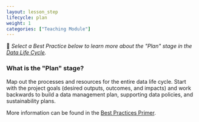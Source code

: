 ```yaml
---
layout: lesson_step
lifecycle: plan
weight: 1
categories: ["Teaching Module"]
---
```

􏰣
*Select a Best Practice below to learn more about the "Plan" stage in the <a href="https://www.dataone.org/data-life-cycle" target="_blank">Data Life Cycle</a>.*

### What is the "Plan" stage?

Map out the processes and resources for the entire data life cycle. Start with the project goals (desired outputs, outcomes, and impacts) and work backwards to build a data management plan, supporting data policies, and sustainability plans.

More information can be found in the <a href="https://www.dataone.org/sites/all/documents/DataONE_BP_Primer_020212.pdf" target="_blank">Best Practices Primer</a>.
